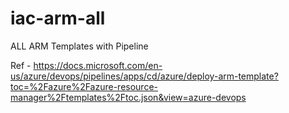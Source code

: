 # iac-arm-all
ALL ARM Templates with Pipeline

Ref - https://docs.microsoft.com/en-us/azure/devops/pipelines/apps/cd/azure/deploy-arm-template?toc=%2Fazure%2Fazure-resource-manager%2Ftemplates%2Ftoc.json&view=azure-devops
